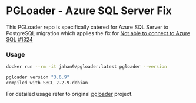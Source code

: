 # PGLoader - Azure SQL Server Fix

This PGLoader repo is specifically catered for Azure SQL Server to PostgreSQL migration which applies the fix for [ Not able to connect to Azure SQL #1324 ](https://github.com/dimitri/pgloader/issues/1324)

### Usage

```bash
docker run --rm -it jahan9/pgloader:latest pgloader --version

pgloader version "3.6.9"
compiled with SBCL 2.2.9.debian
```

For detailed usage refer to original [pgloader](https://github.com/dimitri/pgloader) project.
